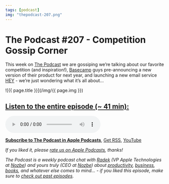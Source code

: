 ```yaml
---
tags: [podcast]
img: "thepodcast-207.png"
---
```


# The Podcast #207 - Competition Gossip Corner

This week on [The Podcast][p] we are gossiping we’re talking about our favorite competition (and inspiration!), [Basecamp](https://basecamp.com) guys pre-announcing a new version of their product for next year, and launching a new email service [HEY](https://hey.com) - we’re just wondering what it’s all about...

<!--More-->

![{{ page.title }}](/img/{{ page.img }})

## [Listen to the entire episode (~ 41 min):][e]

<audio controls>
<source src="https://files.nozbe.com/podcast/207.mp3" type="audio/mpeg">
</audio>

**[Subscribe to The Podcast in Apple Podcasts][i]**, [Get RSS][rss], [YouTube][y]

*If you liked it, please [rate us on Apple Podcasts][i], thanks!*

*The Podcast is a weekly podcast chat with [Radek][r] (VP Apple Technologies at [Nozbe][n]) and yours truly (CEO at [Nozbe][n]) about [productivity](/tag/productivity), [business](/tag/business), [books](/tag/books), and whatever else comes to mind... - if you liked this episode, make sure to [check out past episodes](/tag/podcast).*

[y]: https://www.youtube.com/channel/UCkWk8xKe3pq_87io7CXBCgQ
[rss]: https://thepodcast.fm/episodes?format=RSS
[e]: https://thepodcast.fm/episodes/207

[p]: https://thepodcast.fm/
[n]: https://nozbe.com/
[r]: https://radex.io/
[i]: https://itunes.apple.com/podcast/the-podcast/id1012329770
[o]: https://ipadonly.com

[pm]: http://productivemag.com/